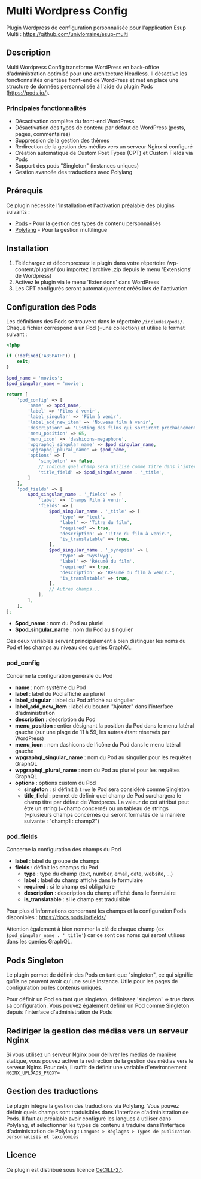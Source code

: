 # Multi Wordpress Config

Plugin Wordpress de configuration personnalisée pour l'application Esup Multi :  https://github.com/univlorraine/esup-multi

## Description
Multi Wordpress Config transforme WordPress en back-office d'administration optimisé 
pour une architecture Headless. 
Il désactive les fonctionnalités orientées front-end de WordPress et met en place une structure de données personnalisée 
à l'aide du plugin Pods (https://pods.io/).

### Principales fonctionnalités
* Désactivation complète du front-end WordPress
* Désactivation des types de contenu par défaut de WordPress (posts, pages, commentaires)
* Suppression de la gestion des thèmes
* Redirection de la gestion des médias vers un serveur Nginx si configuré
* Création automatique de Custom Post Types (CPT) et Custom Fields via Pods
* Support des pods "Singleton" (instances uniques)
* Gestion avancée des traductions avec Polylang

## Prérequis
Ce plugin nécessite l'installation et l'activation préalable des plugins suivants :

* [Pods](https://wordpress.org/plugins/pods/) - Pour la gestion des types de contenu personnalisés
* [Polylang](https://fr.wordpress.org/plugins/polylang/) - Pour la gestion multilingue

## Installation
1. Téléchargez et décompressez le plugin dans votre répertoire /wp-content/plugins/ (ou importez l'archive .zip depuis le menu 'Extensions' de Wordpress)
2. Activez le plugin via le menu 'Extensions' dans WordPress
3. Les CPT configurés seront automatiquement créés lors de l'activation

## Configuration des Pods
Les définitions des Pods se trouvent dans le répertoire `/includes/pods/`. Chaque fichier correspond à un Pod (=une collection) et utilise le format suivant :

```php 
<?php

if (!defined('ABSPATH')) {
    exit;
}

$pod_name = 'movies';
$pod_singular_name = 'movie';

return [
    'pod_config' => [
        'name' => $pod_name,
        'label' => 'Films à venir',
        'label_singular' => 'Film à venir',
        'label_add_new_item' => 'Nouveau film à venir',
        'description' => 'Listing des films qui sortiront prochainement',
        'menu_position' => 65,
        'menu_icon' => 'dashicons-megaphone',
        'wpgraphql_singular_name' => $pod_singular_name,
        'wpgraphql_plural_name' => $pod_name,
        'options' => [
            'singleton' => false,
            // Indique quel champ sera utilisé comme titre dans l'interface d'administration (autrement affiche 'brouillon')
            'title_field' => $pod_singular_name . '_title',
        ]
    ],
    'pod_fields' => [
        $pod_singular_name . '_fields' => [
            'label' => 'Champs Film à venir',
            'fields' => [
                $pod_singular_name . '_title' => [
                    'type' => 'text',
                    'label' => 'Titre du film',
                    'required' => true,
                    'description' => 'Titre du film à venir.',
                    'is_translatable' => true,
                ],
                $pod_singular_name . '_synopsis' => [
                    'type' => 'wysiwyg',
                    'label' => 'Résumé du film',
                    'required' => true,
                    'description' => 'Résumé du film à venir.',
                    'is_translatable' => true,
                ],
                // Autres champs...
            ],
        ],
    ],
];
```

* **$pod_name** : nom du Pod au pluriel
* **$pod_singular_name** : nom du Pod au singulier

Ces deux variables servent principalement à bien distinguer les noms du Pod et les champs au niveau des queries GraphQL.


### pod_config

Concerne la configuration générale du Pod

* **name** : nom système du Pod
* **label** : label du Pod affiché au pluriel
* **label_singular** : label du Pod affiché au singulier
* **label_add_new_item** : label du bouton "Ajouter" dans l'interface d'administration
* **description** : description du Pod
* **menu_position** : entier désignant la position du Pod dans le menu latéral gauche (sur une plage de 11 à 59, les autres étant réservés par WordPress)
* **menu_icon** : nom dashicons de l'icône du Pod dans le menu latéral gauche
* **wpgraphql_singular_name** : nom du Pod au singulier pour les requêtes GraphQL
* **wpgraphql_plural_name** : nom du Pod au pluriel pour les requêtes GraphQL
* **options** : options custom du Pod
  * **singleton** : si définit à `true` le Pod sera considéré comme Singleton
  * **title_field** : permet de définir quel champ de Pod surchargera le champ titre par défaut de Wordpress. La valeur de cet attribut peut être un string (=champ concerné) ou un tableau de strings (=plusieurs champs concernés qui seront formatés de la manière suivante : "champ1 : champ2")

### pod_fields

Concerne la configuration des champs du Pod

* **label** : label du groupe de champs
* **fields** : définit les champs du Pod
  * **type** : type du champ (text, number, email, date, website, ...)
  * **label** : label du champ affiché dans le formulaire
  * **required** : si le champ est obligatoire
  * **description** : description du champ affiché dans le formulaire
  * **is_translatable** : si le champ est traduisible

Pour plus d'informations concernant les champs et la configuration Pods disponibles : https://docs.pods.io/fields/

Attention également à bien nommer la clé de chaque champ (ex `$pod_singular_name . '_title'`) car ce sont ces noms qui seront utilisés dans les queries GraphQL.

## Pods Singleton
Le plugin permet de définir des Pods en tant que "singleton", ce qui signifie qu'ils ne peuvent avoir qu'une seule instance. 
Utile pour les pages de configuration ou les contenus uniques.

Pour définir un Pod en tant que singleton, définissez 'singleton' => true dans sa configuration.
Vous pouvez également définir un Pod comme Singleton depuis l'interface d'administration de Pods

## Rediriger la gestion des médias vers un serveur Nginx
Si vous utilisez un serveur Nginx pour délivrer les médias de manière statique, vous pouvez activer la redirection de la gestion des médias vers le serveur Nginx.
Pour cela, il suffit de définir une variable d'environnement `NGINX_UPLOADS_PROXY=`

## Gestion des traductions
Le plugin intègre la gestion des traductions via Polylang. 
Vous pouvez définir quels champs sont traduisibles dans l'interface d'administration de Pods.
Il faut au préalable avoir configuré les langues à utiliser dans Polylang, et sélectionner les types de contenu à traduire dans l'interface d'administration de Polylang : `Langues > Réglages > Types de publication personnalisés et taxonomies`

## Licence

Ce plugin est distribué sous licence [CeCILL-2.1](https://cecill.info/licences/Licence_CeCILL_V2.1-fr.html).
